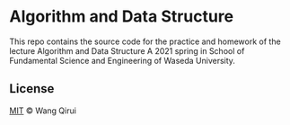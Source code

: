 # Algorithm and Data Structure
This repo contains the source code for the practice and homework of the lecture Algorithm and Data Structure A 2021 spring in School of Fundamental Science and Engineering of Waseda University.

## License
[MIT](LICENSE) © Wang Qirui